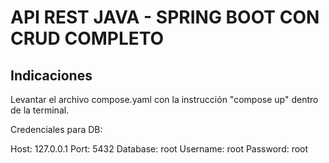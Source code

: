 # API REST JAVA - SPRING BOOT CON CRUD COMPLETO 

## Indicaciones

Levantar el archivo compose.yaml con la instrucción "compose up" dentro de la terminal.

Credenciales para DB:

Host: 127.0.0.1
Port: 5432
Database: root
Username: root
Password: root
